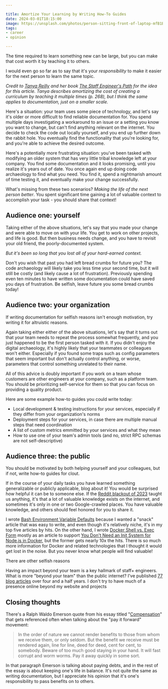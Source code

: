 ```yaml
---

title: Amortize Your Learning by Writing How-To Guides
date: 2024-03-01T18:15:00
image: https://unsplash.com/photos/person-sitting-front-of-laptop-mfB1B1s4sMc
tags:
- career
- opinion

---
```


The time required to learn something new can be large, but you can make that cost worth it by teaching it to others.

I would even go so far as to say that it's your _responsibility_ to make it easier for the next person to learn the same topic.

_Credit to [Tanya Reilly](https://noidea.dog/) and her book [The Staff Engineer's Path](https://noidea.dog/staff) for the idea for this article. Tanya describes amortizing the cost of creating a curriculum by teaching it multiple times (p. 268), but I think the same applies to documentation, just on a smaller scale._

Here's a situation: your team uses some piece of technology, and let's say it's older or more difficult to find reliable documentation for. You spend multiple days investigating a workaround to an issue or a setting you know you want to change, but can't find anything relevant on the internet. You decide to check the code out locally yourself, and you end up further down the rabbit hole. You eventually find the functionality that you're looking for, and you're able to achieve the desired outcome.

Here's a potentially more frustrating situation: you've been tasked with modifying an older system that has very little tribal knowledge left at your company. You find some documentation and it looks promising, until you realize it's years out of date. You once again end up doing code archaeology to find what you need. You find it, spend a nightmarish amount of time testing it, and eventually make your change successfully.

What's missing from these two scenarios? _Making the life of the next person better_. You spent significant time gaining a lot of valuable context to accomplish your task - you should share that context!

## Audience one: yourself

Taking either of the above situations, let's say that you made your change and were able to move on with your life. You get to work on other projects, and life is good. But then business needs change, and you have to revisit your old friend, the poorly-documented system.

_But it's been so long that you lost all of your hard-earned context._

Don't you wish that past you had left bread crumbs for future you? The code archaeology will likely take you less time your second time, but it will still be costly (and likely cause a lot of frustration). Previously spending even ten minutes to have written some documentation could have saved you days of frustration. Be selfish, leave future you some bread crumbs today!

## Audience two: your organization

If writing documentation for selfish reasons isn't enough motivation, try writing it for altruistic reasons.

Again taking either either of the above situations, let's say that it turns out that your team needs to repeat the process somewhat frequently, and you just happened to be the first person tasked with it. If you didn't enjoy the digital archaeology, it's highly likely that your teammates or colleagues won't either. Especially if you found some traps such as config parameters that seem important but don't actually control anything, or worse, parameters that control something unrelated to their name.

All of this advice is doubly important if you work on a team whose customers are other engineers at your company, such as a platform team. You should be prioritizing self-service for them so that you can focus on providing a quality product.

Here are some example how-to guides you could write today:

- Local development & testing instructions for your services, especially if they differ from your organization's norms
- Deployment steps for your services, in case there are multiple manual steps that need coordination
- A list of custom metrics emmitted by your services and what they mean
- How to use one of your team's admin tools (and no, strict RPC schemas are not self-descriptive)

## Audience three: the public

You should be motivated by both helping yourself and your colleagues, but if not, write how-to guides for clout.

If in the course of your daily tasks you have learned something generalizable or publicly applicable, blog about it! You would be surprised how helpful it can be to someone else. If the [Reddit blackout of 2023](https://en.wikipedia.org/wiki/2023_Reddit_API_controversy) taught us anything, it's that a lot of valuable knowledge exists on the internet, and sometimes it's only in one or two Google-crawled places. You have valuable knowledge, and others should feel honored for you to share it.

I wrote [Bash Environment Variable Defaults](/blog/bash-environment-variable-defaults) because I wanted a "snack" article that was easy to write, and even though it's relatively niche, it's in my top five articles by hits. On the other hand, I wrote [Docker Shell vs. Exec Form](/blog/docker-shell-vs.-exec-form) mostly as an article to support [You Don't Need an Init System for Node.js in Docker](/blog/you-don-t-need-an-init-system-for-node.js-in-docker), but the former gets nearly 10x the hits. There is so much more information for Docker and related technologies that I thought it would get lost in the noise. But you never know what people will find valuable!

There are other selfish reasons

Having an impact beyond your team is a key hallmark of staff+ engineers. What is more "beyond your team" than the public internet?
I've published [77 blog articles](/blog) over four and a half years. I don't try to have much of a presence online beyond my website and projects

## Closing thoughts

There's a Ralph Waldo Emerson quote from his essay titled "[Compensation](https://en.wikipedia.org/wiki/Compensation_(essay))" that gets referenced often when talking about the "pay it forward" movement:

> In the order of nature we cannot render benefits to those from whom we receive them, or only seldom. But the benefit we receive must be rendered again, line for line, deed for deed, cent for cent, to somebody. Beware of too much good staying in your hand. It will fast corrupt and worm worms. Pay it away quickly in some sort.

In that paragraph Emerson is talking about paying debts, and in the rest of the essay is about keeping one's life in balance. It's not quite the same as writing documentation, but I appreciate his opinion that it's one's responsibility to pass benefits on to others.
<!--stackedit_data:
eyJoaXN0b3J5IjpbLTExMzk4MTY4NjMsLTI1OTQ5ODU3NiwxMz
gyMDE3NjE3LDYzNDIzNjI5NCwtMTQ0NzgyODQ4OCwtMjA3Mzk1
ODU2NCw4MTEwNzY1NzgsLTE5MDI1MzcwMjQsLTI4NTAwNjI5MS
wtMTEyOTExODM0OCwtNzA3NzA2MjM2LDM0OTcwNDQyMCwtMTUy
Njk1Nzk3NF19
-->